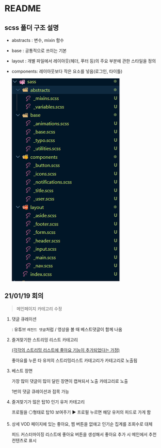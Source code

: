 # README



## scss 폴더 구조 설명

- abstracts : 변수, mixin 함수

- base : 공통적으로 쓰이는 기본 

- layout : 개별 파일에서 레이아웃(헤더, 푸터 등)의 주요 부분에 관한 스타일을 정의 

- components: 레이아웃보다 작은 요소를 넣음(로그인, 타이틀)

  

  ![image-20210125234852236](README.assets/image-20210125234852236.png)



## 21/01/19 회의

> 메인페이지 카테고리 수정

1. 댓글 큐레이션

   : 유튜브 `레전드 댓글`처럼 / 영상을 볼 때 베스트댓글이 함께 나옴

2. 즐겨찾기한 스트리밍 리스트 카테고리

   <u>(각각의 스트리밍 리스트에 좋아요 기능이 추가되었다는 가정)</u>

   좋아요를 누른 타 유저의 스트리밍리스트 카테고리가 카테고리로 노출됨

3. 베스트 장면

   가장 많이 댓글이 많이 달린 장면이 캡쳐되서 노출 카테고리로 노출

   1번의 댓글 큐레이션과 접목 가능

4. 즐겨찾기가 많은 탑10 인기 유저 카테고리

   프로필을 :white_circle:형태로 탑10 보여주기 :arrow_forward: 프로필 누르면 해당 유저의 피드로 가게 함

5. 상세 VOD 페이지에 있는 좋아요, 찜 버튼을 없애고 인기순 집계를 조회수로 대체

   피드 커스터마이징 리스트에 좋아요 버튼을 생성해서 좋아요 추가 시 메인에서 추천 컨텐츠로 표시